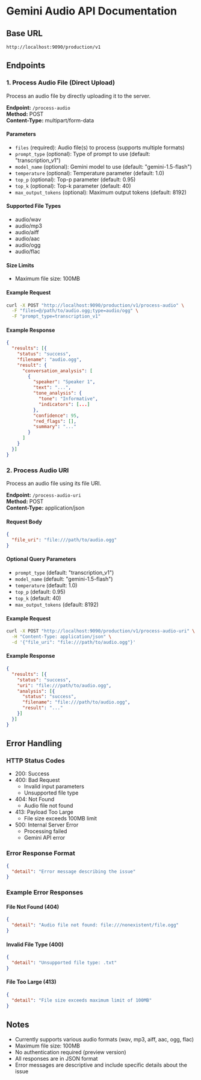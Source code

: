 # Gemini Audio API Documentation

## Base URL
```
http://localhost:9090/production/v1
```

## Endpoints

### 1. Process Audio File (Direct Upload)
Process an audio file by directly uploading it to the server.

**Endpoint:** `/process-audio`  
**Method:** POST  
**Content-Type:** multipart/form-data

#### Parameters
- `files` (required): Audio file(s) to process (supports multiple formats)
- `prompt_type` (optional): Type of prompt to use (default: "transcription_v1")
- `model_name` (optional): Gemini model to use (default: "gemini-1.5-flash")
- `temperature` (optional): Temperature parameter (default: 1.0)
- `top_p` (optional): Top-p parameter (default: 0.95)
- `top_k` (optional): Top-k parameter (default: 40)
- `max_output_tokens` (optional): Maximum output tokens (default: 8192)

#### Supported File Types
- audio/wav
- audio/mp3
- audio/aiff
- audio/aac
- audio/ogg
- audio/flac

#### Size Limits
- Maximum file size: 100MB

#### Example Request
```bash
curl -X POST "http://localhost:9090/production/v1/process-audio" \
  -F "files=@/path/to/audio.ogg;type=audio/ogg" \
  -F "prompt_type=transcription_v1"
```

#### Example Response
```json
{
  "results": [{
    "status": "success",
    "filename": "audio.ogg",
    "result": {
      "conversation_analysis": [
        {
          "speaker": "Speaker 1",
          "text": "...",
          "tone_analysis": {
            "tone": "Informative",
            "indicators": [...]
          },
          "confidence": 95,
          "red_flags": [],
          "summary": "..."
        }
      ]
    }
  }]
}
```

### 2. Process Audio URI
Process an audio file using its file URI.

**Endpoint:** `/process-audio-uri`  
**Method:** POST  
**Content-Type:** application/json

#### Request Body
```json
{
  "file_uri": "file:///path/to/audio.ogg"
}
```

#### Optional Query Parameters
- `prompt_type` (default: "transcription_v1")
- `model_name` (default: "gemini-1.5-flash")
- `temperature` (default: 1.0)
- `top_p` (default: 0.95)
- `top_k` (default: 40)
- `max_output_tokens` (default: 8192)

#### Example Request
```bash
curl -X POST "http://localhost:9090/production/v1/process-audio-uri" \
  -H "Content-Type: application/json" \
  -d '{"file_uri": "file:///path/to/audio.ogg"}'
```

#### Example Response
```json
{
  "results": [{
    "status": "success",
    "uri": "file:///path/to/audio.ogg",
    "analysis": [{
      "status": "success",
      "filename": "file:///path/to/audio.ogg",
      "result": "..."
    }]
  }]
}
```

## Error Handling

### HTTP Status Codes
- 200: Success
- 400: Bad Request
  - Invalid input parameters
  - Unsupported file type
- 404: Not Found
  - Audio file not found
- 413: Payload Too Large
  - File size exceeds 100MB limit
- 500: Internal Server Error
  - Processing failed
  - Gemini API error

### Error Response Format
```json
{
  "detail": "Error message describing the issue"
}
```

### Example Error Responses

#### File Not Found (404)
```json
{
  "detail": "Audio file not found: file:///nonexistent/file.ogg"
}
```

#### Invalid File Type (400)
```json
{
  "detail": "Unsupported file type: .txt"
}
```

#### File Too Large (413)
```json
{
  "detail": "File size exceeds maximum limit of 100MB"
}
```

## Notes
- Currently supports various audio formats (wav, mp3, aiff, aac, ogg, flac)
- Maximum file size: 100MB
- No authentication required (preview version)
- All responses are in JSON format
- Error messages are descriptive and include specific details about the issue
